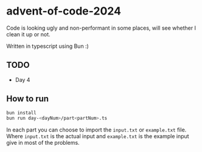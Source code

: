 # advent-of-code-2024

Code is looking ugly and non-performant in some places, will see whether I clean it up or not.

Written in typescript using Bun :)

## TODO

- Day 4

## How to run

```bash
bun install
bun run day-<dayNum>/part<partNum>.ts
```

In each part you can choose to import the `input.txt` or `example.txt` file. Where `input.txt` is the actual input and `example.txt` is the example input give in most of the problems.
